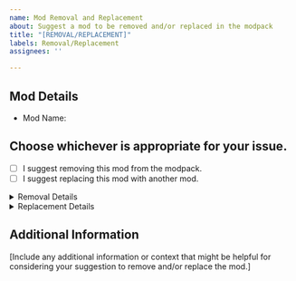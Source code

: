 ```yaml
---
name: Mod Removal and Replacement
about: Suggest a mod to be removed and/or replaced in the modpack
title: "[REMOVAL/REPLACEMENT]"
labels: Removal/Replacement
assignees: ''

---
```


## Mod Details
- Mod Name: 

## Choose whichever is appropriate for your issue.
- [ ] I suggest removing this mod from the modpack.
- [ ] I suggest replacing this mod with another mod.

<details>
<summary>Removal Details</summary>

### Reason for Removal
[Provide a detailed explanation of why you think this mod should be removed from the modpack. Include any issues, conflicts, or reasons that justify the removal.]

</details>

<details>
<summary>Replacement Details</summary>

### Replacement Mod Details
- Replacement Mod Name: 
- Replacement Mod Link: 

</details>

## Additional Information
[Include any additional information or context that might be helpful for considering your suggestion to remove and/or replace the mod.]
